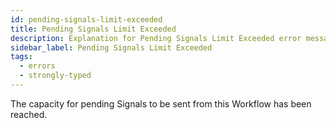 ```yaml
---
id: pending-signals-limit-exceeded
title: Pending Signals Limit Exceeded
description: Explanation for Pending Signals Limit Exceeded error message, and how to fix it.
sidebar_label: Pending Signals Limit Exceeded
tags:
  - errors
  - strongly-typed
---
```


The capacity for pending Signals to be sent from this Workflow has been reached.
